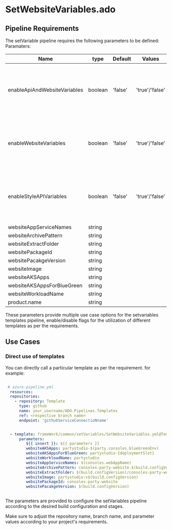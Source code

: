 # SetWebsiteVariables.ado


## Pipeline Requirements

The setVariable pipeline requires the following parameters to be defined:
Paramaters:


| Name  | type | Default | Values | Opional/Required | Comments |
| ------------- | ------------- | ------------- | ------------- | ------------- | ------------- |
| enableApiAndWebsiteVariables | boolean | 'false' | 'true'/'false' | Required | This is a Boolean value to define whether to use this template or not  |
| enableWebsiteVariables | boolean | 'false' | 'true'/'false' | Required | This is a Boolean value to define whether to use this template or not  |
| enableStyleAPIVariables  | boolean | 'false' | 'true'/'false' | Required | This is a Boolean value to define whether to use this template or not  |
| websiteAppServiceNames | string | | | Optional | |
| websiteArchivePattern | string | | | Optional | |
| websiteExtractFolder | string | | | Optional | |
| websitePackageId | string | | | Optional | |
| websitePacakgeVersion | string | | | Optional | |
| websiteImage | string | | | Optional | |
| websiteAKSApps | string | | | Optional | |
| websiteAKSAppsForBlueGreen | string | | | Optional | |
| websiteWorkloadName | string | | | Optional | |
| product.name | string | | | Required | |

  These parameters provide multiple use case options for the setvariables templates pipeline, enable/disable flags for the utilization of different templates as per the requirements.


## Use Cases



### Direct use of templates

You can directly call a particular template as per the requirement. for example: 

```yaml

 # azure-pipeline.yml
  resources:
  repositories:
    - repository: Template
      type: github
      name: your_username/ADO.Pipelines.Templates
      ref: <respective branch name>
      endpoint: 'githubServiceConnectioNname'


  - template: frameWork/common/setVariables/SetWebsiteVariables.yml@Template
      parameters:
         ${{ insert }}: ${{ parameters }}
         websiteAKSApps: partystudio-$(party.consoles.blueGreenEnv)
         websiteAKSAppsForBlueGreen: partystudio-{deploymentSlot}
         websiteWorkloadName: partystudio
         websiteAppServiceNames: $(consoles.webAppName)
         websiteArchivePattern: consoles-party-website.$(build.configVersion).*
         websiteExtractFolder: $(build.configVersion)/consoles-party-website
         websiteImage: partystudio:v$(build.configVersion)
         websitePackageId: consoles-party-website
         websitePacakgeVersion: $(build.configVersion)



  ```

The parameters are provided to configure the setVariables pipeline according to the desired build configuration and stages.

Make sure to adjust the repository name, branch name, and parameter values according to your project's requirements.

